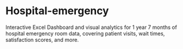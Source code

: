 # Hospital-emergency
Interactive Excel Dashboard and visual analytics for 1 year 7 months of hospital emergency room data, covering patient visits, wait times, satisfaction scores, and more.
